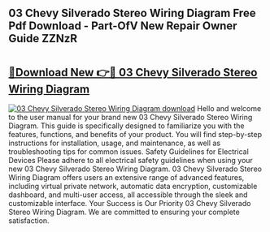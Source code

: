 ## 03 Chevy Silverado Stereo Wiring Diagram Free Pdf Download - Part-OfV New Repair Owner Guide ZZNzR

# <h2><a href="http://dfqmpag.blite.top/?on=03+Chevy+Silverado+Stereo+Wiring+Diagram">🔗Download New 👉🔴 03 Chevy Silverado Stereo Wiring Diagram</a></h2>

[![03 Chevy Silverado Stereo Wiring Diagram download](https://i.imgur.com/lujVjoI.png)](http://dfqmpag.blite.top/?on=03+Chevy+Silverado+Stereo+Wiring+Diagram)
Hello and welcome to the user manual for your brand new 03 Chevy Silverado Stereo Wiring Diagram. This guide is specifically designed to familiarize you with the features, functions, and benefits of your product. You will find step-by-step instructions for installation, usage, and maintenance, as well as troubleshooting tips for common issues. Safety Guidelines for Electrical Devices Please adhere to all electrical safety guidelines when using your new 03 Chevy Silverado Stereo Wiring Diagram. 03 Chevy Silverado Stereo Wiring Diagram offers users an extensive range of advanced features, including virtual private network, automatic data encryption, customizable dashboard, and multi-user access, all accessible through the sleek and customizable interface. Your Success is Our Priority 03 Chevy Silverado Stereo Wiring Diagram. We are committed to ensuring your complete satisfaction.
